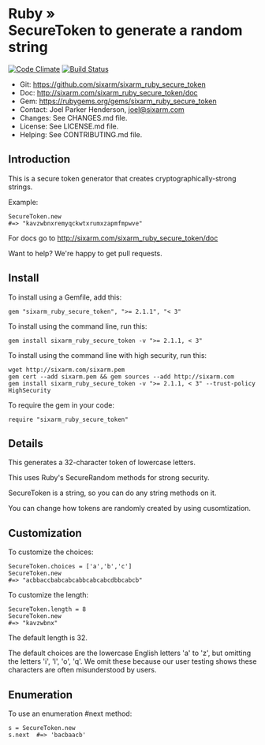 # Ruby » <br> SecureToken to generate a random string

<!--HEADER-OPEN-->

[![Code Climate](https://codeclimate.com/github/SixArm/sixarm_ruby_secure_token.png)](https://codeclimate.com/github/SixArm/sixarm_ruby_secure_token)
[![Build Status](https://travis-ci.org/SixArm/sixarm_ruby_secure_token.png)](https://travis-ci.org/SixArm/sixarm_ruby_secure_token)

* Git: <https://github.com/sixarm/sixarm_ruby_secure_token>
* Doc: <http://sixarm.com/sixarm_ruby_secure_token/doc>
* Gem: <https://rubygems.org/gems/sixarm_ruby_secure_token>
* Contact: Joel Parker Henderson, <joel@sixarm.com>
* Changes: See CHANGES.md file.
* License: See LICENSE.md file.
* Helping: See CONTRIBUTING.md file.

<!--HEADER-SHUT-->


## Introduction

This is a secure token generator that creates cryptographically-strong strings.

Example:

    SecureToken.new  
    #=> "kavzwbnxremyqckwtxrumxzapmfmpwve"


For docs go to <http://sixarm.com/sixarm_ruby_secure_token/doc>

Want to help? We're happy to get pull requests.


<!--INSTALL-OPEN-->

## Install

To install using a Gemfile, add this:

    gem "sixarm_ruby_secure_token", ">= 2.1.1", "< 3"

To install using the command line, run this:

    gem install sixarm_ruby_secure_token -v ">= 2.1.1, < 3"

To install using the command line with high security, run this:

    wget http://sixarm.com/sixarm.pem
    gem cert --add sixarm.pem && gem sources --add http://sixarm.com
    gem install sixarm_ruby_secure_token -v ">= 2.1.1, < 3" --trust-policy HighSecurity

To require the gem in your code:

    require "sixarm_ruby_secure_token"

<!--INSTALL-SHUT-->


## Details

This generates a 32-character token of lowercase letters.

This uses Ruby's SecureRandom methods for strong security.

SecureToken is a string, so you can do any string methods on it.

You can change how tokens are randomly created by using cusomtization.


## Customization

To customize the choices:

    SecureToken.choices = ['a','b','c']
    SecureToken.new 
    #=> "acbbaccbabcabcabbcabcabcdbbcabcb"

To customize the length:

    SecureToken.length = 8
    SecureToken.new 
    #=> "kavzwbnx"

The default length is 32. 

The default choices are the lowercase English letters 'a' to 'z', but omitting the letters 'i', 'l', 'o', 'q'. We omit these because our user testing shows these characters are often misunderstood by users.


## Enumeration

To use an enumeration #next method:

    s = SecureToken.new
    s.next  #=> 'bacbaacb'

